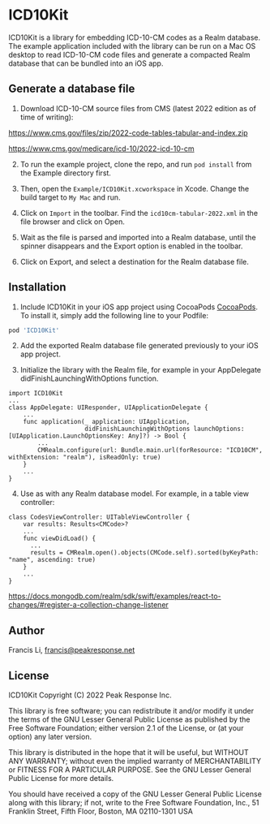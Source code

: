 # ICD10Kit

ICD10Kit is a library for embedding ICD-10-CM codes as a Realm database. The example
application included with the library can be run on a Mac OS desktop to read ICD-10-CM
code files and generate a compacted Realm database that can be bundled into an iOS app.

## Generate a database file

1. Download ICD-10-CM source files from CMS (latest 2022 edition as of time of writing):

  https://www.cms.gov/files/zip/2022-code-tables-tabular-and-index.zip

  https://www.cms.gov/medicare/icd-10/2022-icd-10-cm

2. To run the example project, clone the repo, and run `pod install` from the Example directory first.

3. Then, open the `Example/ICD10Kit.xcworkspace` in Xcode. Change the build target to `My Mac` and run.

4. Click on `Import` in the toolbar. Find the `icd10cm-tabular-2022.xml` in the file browser and click on Open.

5. Wait as the file is parsed and imported into a Realm database, until the spinner disappears and the Export
option is enabled in the toolbar.

6. Click on Export, and select a destination for the Realm database file.

## Installation

1. Include ICD10Kit in your iOS app project using CocoaPods [CocoaPods](https://cocoapods.org). To install it, simply add the following line to your Podfile:

  ```ruby
  pod 'ICD10Kit'
  ```
2. Add the exported Realm database file generated previously to your iOS app project.

3. Initialize the library with the Realm file, for example in your AppDelegate didFinishLaunchingWithOptions function.

  ```
  import ICD10Kit
  ...
  class AppDelegate: UIResponder, UIApplicationDelegate {
      ...
      func application(_ application: UIApplication,
                       didFinishLaunchingWithOptions launchOptions: [UIApplication.LaunchOptionsKey: Any]?) -> Bool {
          ...
          CMRealm.configure(url: Bundle.main.url(forResource: "ICD10CM", withExtension: "realm"), isReadOnly: true)
      }
      ...
  }
  ```

4. Use as with any Realm database model. For example, in a table view controller:

  ```
  class CodesViewController: UITableViewController {    
      var results: Results<CMCode>?
      ...
      func viewDidLoad() {
        ...
        results = CMRealm.open().objects(CMCode.self).sorted(byKeyPath: "name", ascending: true)
      }
      ...      
  }
  ```

  https://docs.mongodb.com/realm/sdk/swift/examples/react-to-changes/#register-a-collection-change-listener

## Author

Francis Li, francis@peakresponse.net

## License

ICD10Kit
Copyright (C) 2022 Peak Response Inc.

This library is free software; you can redistribute it and/or
modify it under the terms of the GNU Lesser General Public
License as published by the Free Software Foundation; either
version 2.1 of the License, or (at your option) any later version.

This library is distributed in the hope that it will be useful,
but WITHOUT ANY WARRANTY; without even the implied warranty of
MERCHANTABILITY or FITNESS FOR A PARTICULAR PURPOSE.  See the GNU
Lesser General Public License for more details.

You should have received a copy of the GNU Lesser General Public
License along with this library; if not, write to the Free Software
Foundation, Inc., 51 Franklin Street, Fifth Floor, Boston, MA  02110-1301  USA
